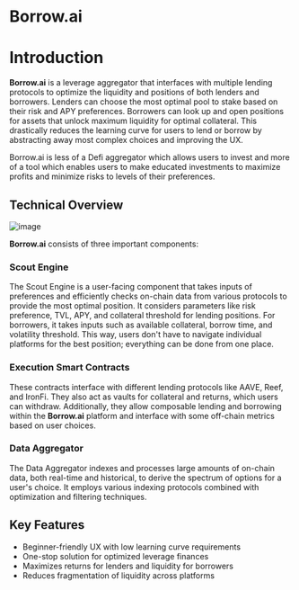 # Borrow.ai
# Introduction

**Borrow.ai** is a leverage aggregator that interfaces with multiple lending protocols to optimize the liquidity and positions of both lenders and borrowers. Lenders can choose the most optimal pool to stake based on their risk and APY preferences. Borrowers can look up and open positions for assets that unlock maximum liquidity for optimal collateral. This drastically reduces the learning curve for users to lend or borrow by abstracting away most complex choices and improving the UX.

Borrow.ai is less of a Defi aggregator which allows users to invest and more of a tool which enables users to make educated investments to maximize profits and minimize risks to levels of their preferences. 
## Technical Overview
![image](https://github.com/user-attachments/assets/1b7391e0-6bae-4328-a4f9-c94bdb2da9b3)


**Borrow.ai** consists of three important components:

### Scout Engine

The Scout Engine is a user-facing component that takes inputs of preferences and efficiently checks on-chain data from various protocols to provide the most optimal position. It considers parameters like risk preference, TVL, APY, and collateral threshold for lending positions. For borrowers, it takes inputs such as available collateral, borrow time, and volatility threshold. This way, users don't have to navigate individual platforms for the best position; everything can be done from one place.

### Execution Smart Contracts

These contracts interface with different lending protocols like AAVE, Reef, and IronFi. They also act as vaults for collateral and returns, which users can withdraw. Additionally, they allow composable lending and borrowing within the **Borrow.ai** platform and interface with some off-chain metrics based on user choices.

### Data Aggregator

The Data Aggregator indexes and processes large amounts of on-chain data, both real-time and historical, to derive the spectrum of options for a user's choice. It employs various indexing protocols combined with optimization and filtering techniques.

## Key Features

- Beginner-friendly UX with low learning curve requirements
- One-stop solution for optimized leverage finances
- Maximizes returns for lenders and liquidity for borrowers
- Reduces fragmentation of liquidity across platforms
